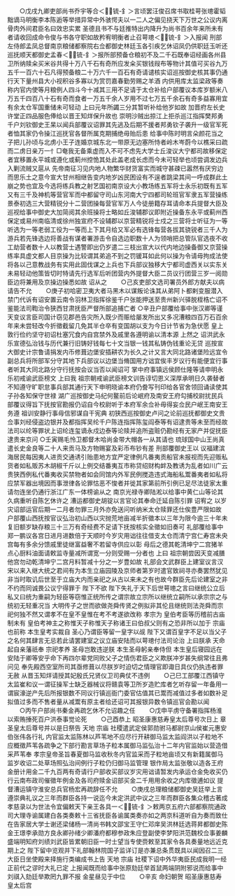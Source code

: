 <!-- { "loadSidebar": true } -->
　　○戊戌九卿吏部尚书乔宇等合＜锍-釒＞言顷罢汪俊召席书取桂萼张璁霍韬黜谪马明衡李本陈逅等举措异常中外骇愕夫以一二人之偏见挠天下万世之公议内离骨肉外间君臣名曰效忠实累  圣德且书不与廷推特出内降升为尚书百余年来所未有者请收回成命令俊与书各守职如故矜宥明衡者止召萼璁＜锍-釒＞入报闻  刑部左侍郎孟凤总督南京粮储都察院右佥都御史林廷玉各引疾乞休诏凤仍供职廷玉听还  巡抚顺天都御史孟春＜锍-釒＞报所部预备仓粮初不及二千石既奉诏经画各州县卫所纳赎籴买米谷共得十万八千石有奇所应发籴买银钱叚布等物计其值可买谷九万五千一百六十石凡得预备粮二十万六千一百石有奇请谴核实诏巡按御史核其事仍通行天下量州县大小视积谷多寡以为赏罚嘉春勤劳赐之羊酒  内供用库太监梁政等奏称内官内使等月粮例人四斗今十减其三用不足请于太仓补给户部覆议本库岁额米八万五千四百八十石有奇而食者一万五千余人岁用不过七万五千余石有奇多益寡用宜有余太仓军国重储未可轻动  上曰元年所蠲三分其暂听补给他岁如故  加晋府左长史许堂正四品服色俸给以晋王知烊保升故也  崇明沙贼出掠江上拒杀巡江指挥樊邦勇千户刘钦御史王杲以闻兵部覆议诏罪其先逃及后期不援者邦勇钦子袭升一级官军死者恤其家仍令操江巡抚官各督所属克期捕绝毋贻后患  给事中陈时明言朵颜花当之子把儿孙顷与北虏小王子连婚京城东北一带原无边塞所恃者岭木岑蔚今以樵采曰疏而二虏日亲万一忄□奄我无备乘虚而入不可不虑先大学士丘浚议大宁都司故移保定者宜移置永平城或遵化或蓟州控恑其处此盖老成长虑而今未可轻举也顷尝调发边兵入剿流贼又扈从  先帝南征习见内地人物繁华财货富实而城守甚疎已嚣然有厌穷边而思乐土之意今宣大甘州相继告变内地岁凶民困设有不逞者跳梁其间一呼成群此土崩之势也宜及今选将练兵教之射艺国初南京设大小教场练五军将士永乐初既有五军又有三千及神机等营官军而中都留守司山东河南大宁四都司轮班官军隶五军营操练景泰初选三大营精锐分十二营团操每营官军万人今徒册籍存耳请命本兵提督大臣及巡视给事中御史大加简阅其余班操将士略如丘浚辅郡议即附近操备东永平或蓟州西保定或易州南临清或徐州独宣府不设辅郡以京营精锐将士戍之三营将士听征为一等听选为一等老弱工役为一等而上下其月给又军必有选锋每营各拔其骁锐者三千人为游兵若先锋选边将善战有谋者署游击令自选边职数十人为领哨把总管队官选夜不收工劫营者数十人以教营士遇警即出仍岁遣二三枝出宣大以代内地边操备御又京营操练率具虚文都人目京操为比较谓其弟追不到之罚锾耳如此何以操为令请毋拘成法使将各以己意教战务有实用此固伐谋之上兵也下兵部议独移大宁都司虚西关以实东关未易轻动他策皆切时特请先行选军后听团营内外提督大臣二员议行团营三岁一阅勋臣边将兼用及京操边操悉如故  诏从之
　　○己亥吏部文选司署员外郎方献夫以病请告不允
　　○庚子初哈密卫夷大者马黑木以谋叛论诛其从弟阿卜都剌变服潜入禁门代诉有诏安置云南令羽林卫指挥徐鉴千户张能押送至贵州新兴驿脱桎梏亡诏不鉴能法司鞫治令狭西甘肃抚臣严督所部追捕亡者
○辛丑户部覆给事中张汉卿等谨天变议言臣司国计窃见郡邑告灾所入既少而赈给屡发所出又多况漕粮四百万石百余年来未尝轻改今折徵截留几免其半仓卒有变国胡以支为今日计节省为急伏愿  皇上敦行俭约坚守初诏杜塞冗食内自宫禁外及戚里各遵明谕以清本源  上然之  诏洪武永乐宣德弘治钱与历代兼行旧铸好钱每七十文当银一钱其私铸伪钱重论无贷  巡按宣大御史计宗鲁请捐发内币修葺边堡安插耕农为长久之计又言大同北路诸堡险远宜令副总兵将所部军分守其地下兵部议以边堡当脩国用方诎宜俟丰岁议行有能便宜行事者听其大同北路分守行抚按会议当否以闻诏可  掌中府事镇远侯顾仕隆等请申明永乐初戒谕武臣榜文  上曰我  祖宗朝戒谕武臣榜文训告谆切恩义深厚承明日久袭替者不知遵守旷职怠事兵部其通行天下申明晓谕本府仍誊写刊印给各官舍领回诵读使其子孙各知保守世禄  湖广巡按御史马纪何鳌前后论岷府及南安王府勾捕校尉扰民兵部覆议得旨下抚按官勘报仍诏自今校尉听于本府军余佥补毋得妄佥民户岷王南安王务遵  祖训安静行事毋信邪谋自干宪典  初狭西巡按御史卢问之论前巡抚都御史文贵佥事刘经侵盗边银并及都指挥吴纶千户陈连指挥陈玺阎泰等有诏逮贵等未至而经故法司以纶等罪状上诏纶连玺谪永戍边泰等论赎并追所盗赃仍勘经有无家产并促抚臣逮贵来京问
○壬寅赐毛怜卫都督木哈尚金带大帽各一从其请也  琉球国中山王尚真遣长史金良等二十人来贡马及方物赐宴及彩币布钞有差  刑部覆御史王以  议福建滨海居民每因夷人进贡交通诱引贻患地方宜严定律例凡番夷贡船官未报视而先迎贩私货者如私贩苏木胡椒千斤以上例交结番夷互市称贷绍财构衅及教诱为乱者如川广云贵狭西例私代番夷收买禁物者如会同馆内外军民例搅造违式海船私鬻番夷者如私将应禁军器出境因而事泄律各论罪怙恶不悛者并徙其家第前所引例已足尽法徒家太重请勿连坐仍通行浙江广东一体榜谕从之  南京光禄寺卿陆淞以给事中黄仁山等论其久病重听自陈乞休许之  漕运都御史胡锭以言官论其奉命迁延自陈引罪  诏宥之  以岁灾诏部运官后期一二月者勿罪三月外亦免送问听纳米太仓赎罪还仕俟豊严限如故  户部覆山西抚按官议弘治初山西以灾抛荒地亩减半折徵本以三年为限今逾三十年未复旧额岁缺存粮三十三万有奇经费不足请下抚按核实全徵如旧奏可  礼部覆给事中郑一鹏议各宫日进月进数倍于天顺时今岁灾用诎往往借支太仓而清宁宫仁寿宫未央宫每有多余分馈戚里徒继富益奢不若留寺供应以彰  母后之德其乾清坤宁二宫猪羊点心厨料油面请敕监寺量减所谓宽一分则受赐一分者也  上曰  祖宗朝尝因天变减膳他宫勿动乾清坤宁二宫月料暂减十分之一岁豊如故  礼部会文武群臣上建室议言汉宋以来入继大统之君间有为本生立庙园陵及京师者第岁时遣官致祠寻亦奏罢然犹见非当时取讥后世至于立庙大内而亲祀之从古以来未之有也故今群臣先后论建室之非不约而同诚畏公议宁得罪于  陛下不欲  陛下失礼于天下后世萼璁之言曰继统公立后私又曰统为重嗣为轻臣等窃惟正统所传之谓宗故立宗所以继统立嗣所以承宗宗之与统初无轻重况当  大明传子之世而欲做尧舜传贤之例拟非其伦且继统则法尧舜而宗祀何独不然又谓孝不在皇不皇惟在考不考遂欲改称  孝宗为  皇伯考臣等历稽前古庙制未有  皇伯考神主之称惟天子称惟天子称诸王曰伯叔父则有之恐非所以加于  宗庙也前称  本生皇考实裁自  圣心乃谓臣等留一皇字以觇  陛下又谓百皇字不足以当父子之名何其肆言无忌若此请罢建室之议立庙安陆而以萼璁付法司论治  上曰朕承  天命起自亲藩祇奉  宗祀孝养  圣母岂敢违逆朕  本生圣母躬亲奉侍但  本生皇后寝园远在安陆于卿等安乎命下再四尔辈党同败父子之情伤君臣之义欺朕冲岁甚失纲常往且弗问见  奉先殿西空室所司其亟修葺以尽朕岁时迫切之情理官即诹日具仪仍执违者罪无赦  从晋玉知烊请授其妃殷氏兄贤仪卫司典仗不违例
　　○己巳工部覆江西镇守太监崔和议一谓征操军士缺乏器械议将赣袁等卫所岁造贮库者乞听存留一年备用一谓宸濠逆产先后所报银数不同议行镇巡衙门委官估值其已鬻而减值过多者如数补足拟值过多而不售者量从减鬻有原主者给还诏可其报银异数令镇巡官会勘以闻
　　○丙午户部尚书秦金再疏乞休不允诏趣之任
　　○戊申平虏守备署指挥杨淮以索贿捶死百户洪泰事觉论死
　　○己酉恭上  昭圣康惠慈寿皇太后尊号次日上  章圣皇太后尊号并以是日祭告  天地  宗庙  社稷遣武定侯郭勋驸马都尉京山侯崔元惠安伯张伟各行礼  内官监太监陈林以芦苇地不应尽行开耕御马监太监阎洪以子粒地不应概徵芦苇各疏争之下部行勘言草场子粒本属御马监弘治十二年内官监始以营造借采芦苇奉  孝宗皇帝圣旨春夏御马监收秋冬内官监采而子粒地亩顷又有新籍属御马监岁收诏二处草场照弘治间例行子粒仍归御马监管理  银作局太监张敬以造各王府金册计用金二千九百两有奇请行户部收买部议岁灾用诎请暂发内承运仓金免收买仍行云南布政司催徵年例金及各司府赎金诏部买金二千用用余收之内库徵逋如议  提督漕运镇守淮安总兵官杨宏再疏辞任不允
　　○庚戌总理粮储都御史吴廷举上言遵崇典礼议之三年而群臣各持一说迄今未定洪武中议之三年而群臣各集众稽古著成孝慈录以为世法令宜偏敕天下亲王各具一＜锍-釒＞敕两京五府六部都察院通政司大理寺谕属建白各类奏敕十三省抚臣各谕属类奏亦如之两京科道听自为奏而致仕在告家居大学士谢还梁储杨一清尚书韩文邵宝王守仁邓庠吴洪林廷选蒋昇都御史陈金王璟李承勋方良永卿孙绪少卿潘府都穆参政朱应登副使李梦阳洪范魏校佥事姜麟盛端明知府刘绩刘武臣皆累朝旧臣一时士望当专使赍敕至其家令各具奏量地远近克期上之  陛下留中览观并下礼部翰林院国子监详订是亦兼总条贯既具以闻因召二三大臣日坐使殿来择施行类编成书上告  天地  宗庙  社稷下诏中外华夷臣民成我明一经正前代之谬时大礼已定  上报闻既而给事中张原劾廷举首鼠两端阴附邪说而给事中刘祺入劾廷举欺罔九罪不报  金星昼见于中位
　　○辛亥  命妇朝贺  昭圣康惠慈寿皇太后宫
